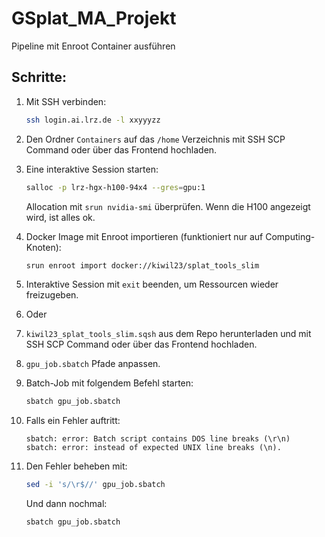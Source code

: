 # GSplat_MA_Projekt

Pipeline mit Enroot Container ausführen

## Schritte:

1. Mit SSH verbinden:
   ```bash
   ssh login.ai.lrz.de -l xxyyyzz
   ```

2. Den Ordner `Containers` auf das `/home` Verzeichnis mit SSH SCP Command oder über das Frontend hochladen.

3. Eine interaktive Session starten:
   ```bash
   salloc -p lrz-hgx-h100-94x4 --gres=gpu:1
   ```
   Allocation mit `srun nvidia-smi` überprüfen. Wenn die H100 angezeigt wird, ist alles ok.

4. Docker Image mit Enroot importieren (funktioniert nur auf Computing-Knoten):
   ```bash
   srun enroot import docker://kiwil23/splat_tools_slim
   ```

5. Interaktive Session mit `exit` beenden, um Ressourcen wieder freizugeben.

6. Oder

7. `kiwil23_splat_tools_slim.sqsh` aus dem Repo herunterladen und mit SSH SCP Command oder über das Frontend hochladen.

8. `gpu_job.sbatch` Pfade anpassen.

9. Batch-Job mit folgendem Befehl starten:
   ```bash
   sbatch gpu_job.sbatch
   ```

10. Falls ein Fehler auftritt:
    ```
    sbatch: error: Batch script contains DOS line breaks (\r\n)
    sbatch: error: instead of expected UNIX line breaks (\n).
    ```

11. Den Fehler beheben mit:
    ```bash
    sed -i 's/\r$//' gpu_job.sbatch
    ```
    Und dann nochmal:
    ```bash
    sbatch gpu_job.sbatch
    ```
